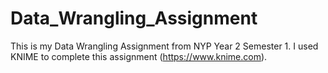 # Data_Wrangling_Assignment
This is my Data Wrangling Assignment from NYP Year 2 Semester 1. I used KNIME to complete this assignment (https://www.knime.com).

